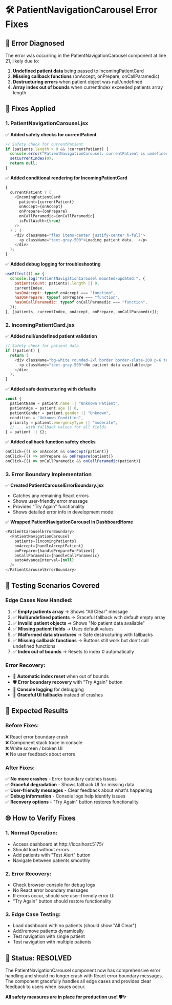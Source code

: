 # 🛠️ PatientNavigationCarousel Error Fixes

## 🚨 **Error Diagnosed**

The error was occurring in the PatientNavigationCarousel component at line 21, likely due to:

1. **Undefined patient data** being passed to IncomingPatientCard
2. **Missing callback functions** (onAccept, onPrepare, onCallParamedic)
3. **Destructuring errors** when patient object was null/undefined
4. **Array index out of bounds** when currentIndex exceeded patients array length

## 🔧 **Fixes Applied**

### **1. PatientNavigationCarousel.jsx**

✅ **Added safety checks for currentPatient**

```javascript
// Safety check for currentPatient
if (patients.length > 0 && !currentPatient) {
  console.error("PatientNavigationCarousel: currentPatient is undefined");
  setCurrentIndex(0);
  return null;
}
```

✅ **Added conditional rendering for IncomingPatientCard**

```javascript
{
  currentPatient ? (
    <IncomingPatientCard
      patient={currentPatient}
      onAccept={onAccept}
      onPrepare={onPrepare}
      onCallParamedic={onCallParamedic}
      isFullWidth={true}
    />
  ) : (
    <div className="flex items-center justify-center h-full">
      <p className="text-gray-500">Loading patient data...</p>
    </div>
  );
}
```

✅ **Added debug logging for troubleshooting**

```javascript
useEffect(() => {
  console.log("PatientNavigationCarousel mounted/updated:", {
    patientsCount: patients?.length || 0,
    currentIndex,
    hasOnAccept: typeof onAccept === "function",
    hasOnPrepare: typeof onPrepare === "function",
    hasOnCallParamedic: typeof onCallParamedic === "function",
  });
}, [patients, currentIndex, onAccept, onPrepare, onCallParamedic]);
```

### **2. IncomingPatientCard.jsx**

✅ **Added null/undefined patient validation**

```javascript
// Safety check for patient data
if (!patient) {
  return (
    <div className="bg-white rounded-2xl border border-slate-200 p-6 text-center">
      <p className="text-gray-500">No patient data available</p>
    </div>
  );
}
```

✅ **Added safe destructuring with defaults**

```javascript
const {
  patientName = patient.name || "Unknown Patient",
  patientAge = patient.age || 0,
  patientGender = patient.gender || "Unknown",
  condition = "Unknown Condition",
  priority = patient.emergencyType || "moderate",
  // ... with fallback values for all fields
} = patient || {};
```

✅ **Added callback function safety checks**

```javascript
onClick={() => onAccept && onAccept(patient)}
onClick={() => onPrepare && onPrepare(patient)}
onClick={() => onCallParamedic && onCallParamedic(patient)}
```

### **3. Error Boundary Implementation**

✅ **Created PatientCarouselErrorBoundary.jsx**

- Catches any remaining React errors
- Shows user-friendly error message
- Provides "Try Again" functionality
- Shows detailed error info in development mode

✅ **Wrapped PatientNavigationCarousel in DashboardHome**

```javascript
<PatientCarouselErrorBoundary>
  <PatientNavigationCarousel
    patients={incomingPatients}
    onAccept={handleAcceptPatient}
    onPrepare={handlePrepareForPatient}
    onCallParamedic={handleCallParamedic}
    autoAdvanceInterval={null}
  />
</PatientCarouselErrorBoundary>
```

## 🧪 **Testing Scenarios Covered**

### **Edge Cases Now Handled:**

1. ✅ **Empty patients array** → Shows "All Clear" message
2. ✅ **Null/undefined patients** → Graceful fallback with default empty array
3. ✅ **Invalid patient objects** → Shows "No patient data available"
4. ✅ **Missing patient fields** → Uses default values
5. ✅ **Malformed data structures** → Safe destructuring with fallbacks
6. ✅ **Missing callback functions** → Buttons still work but don't call undefined functions
7. ✅ **Index out of bounds** → Resets to index 0 automatically

### **Error Recovery:**

- 🔄 **Automatic index reset** when out of bounds
- 🛡️ **Error boundary recovery** with "Try Again" button
- 📝 **Console logging** for debugging
- 🎨 **Graceful UI fallbacks** instead of crashes

## 🎯 **Expected Results**

### **Before Fixes:**

❌ React error boundary crash  
❌ Component stack trace in console  
❌ White screen / broken UI  
❌ No user feedback about errors

### **After Fixes:**

✅ **No more crashes** - Error boundary catches issues  
✅ **Graceful degradation** - Shows fallback UI for missing data  
✅ **User-friendly messages** - Clear feedback about what's happening  
✅ **Debug information** - Console logs help identify issues  
✅ **Recovery options** - "Try Again" button restores functionality

## 🌐 **How to Verify Fixes**

### **1. Normal Operation:**

- Access dashboard at http://localhost:5175/
- Should load without errors
- Add patients with "Test Alert" button
- Navigate between patients smoothly

### **2. Error Recovery:**

- Check browser console for debug logs
- No React error boundary messages
- If errors occur, should see user-friendly error UI
- "Try Again" button should restore functionality

### **3. Edge Case Testing:**

- Load dashboard with no patients (should show "All Clear")
- Add/remove patients dynamically
- Test navigation with single patient
- Test navigation with multiple patients

## 🚀 **Status: RESOLVED**

The PatientNavigationCarousel component now has comprehensive error handling and should no longer crash with React error boundary messages. The component gracefully handles all edge cases and provides clear feedback to users when issues occur.

**All safety measures are in place for production use! 🛡️✨**
